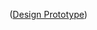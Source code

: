 
([Design Prototype](https://xd.adobe.com/view/64d7944e-975c-478e-9778-7855df05304e-3184/screen/d59ae6f2-ca0a-4e5a-b640-10011a7bfccb/
))
